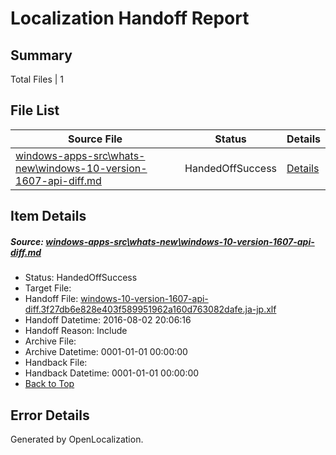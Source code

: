 # <a name='report-top'></a> Localization Handoff Report

## Summary
 Total Files | 1

## File List
 Source File | Status | Details 
 ----------- | ------ | ------- 
 [windows-apps-src\whats-new\windows-10-version-1607-api-diff.md](https://github.com/Microsoft/windows-apps/blob/086bf7ca30e5f1886f61408aae40cebe02ff9460/windows-apps-src/whats-new/windows-10-version-1607-api-diff.md) | HandedOffSuccess | [Details](#17d128459403426af15081764385be30b079ffe47942)

## Item Details
##### <a name='17d128459403426af15081764385be30b079ffe47942'></a> Source: [windows-apps-src\whats-new\windows-10-version-1607-api-diff.md](https://github.com/Microsoft/windows-apps/blob/086bf7ca30e5f1886f61408aae40cebe02ff9460/windows-apps-src/whats-new/windows-10-version-1607-api-diff.md)
* Status: HandedOffSuccess
* Target File: 
* Handoff File: [windows-10-version-1607-api-diff.3f27db6e828e403f589951962a160d763082dafe.ja-jp.xlf](https://github.com/Microsoft/WDG.handoff/blob/959832ddfb721cd5872794dce3b3488bca2476bb/ol-handoff/Microsoft/windows-apps.ja-jp/master/windows-10-version-1607-api-diff.3f27db6e828e403f589951962a160d763082dafe.ja-jp.xlf)
* Handoff Datetime: 2016-08-02 20:06:16
* Handoff Reason: Include
* Archive File: 
* Archive Datetime: 0001-01-01 00:00:00
* Handback File: 
* Handback Datetime: 0001-01-01 00:00:00
* [Back to Top](#report-top)


## Error Details

Generated by OpenLocalization.
